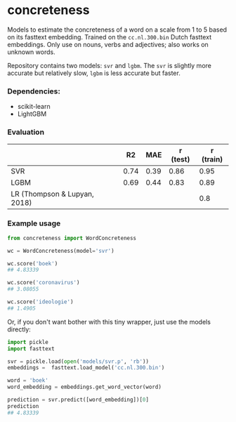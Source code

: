 # concreteness
Models to estimate the concreteness of a word on a scale from 1 to 5 based on its fasttext embedding. Trained on the `cc.nl.300.bin` Dutch fasttext embeddings. Only use on nouns, verbs and adjectives; also works on unknown words. 

Repository contains two models: `svr` and `lgbm`. The `svr` is slightly more accurate but relatively slow, `lgbm` is less accurate but faster.

### Dependencies:
* scikit-learn
* LightGBM

### Evaluation
|                              | R2 | MAE  | r (test) | r (train) |
|------------------------------|---------|------|--------------|-------------|
| SVR                          | 0.74    | 0.39 | 0.86         | 0.95        |
| LGBM                         | 0.69    | 0.44 | 0.83         | 0.89        |
| LR (Thompson & Lupyan, 2018) |         |      |              | 0.8         |

### Example usage

```python
from concreteness import WordConcreteness

wc = WordConcreteness(model='svr')

wc.score('boek')
## 4.83339

wc.score('coronavirus')
## 3.08055

wc.score('ideologie')
## 1.4905
```

Or, if you don't want bother with this tiny wrapper, just use the models directly:

```python
import pickle
import fasttext

svr = pickle.load(open('models/svr.p', 'rb'))
embeddings =  fasttext.load_model('cc.nl.300.bin')

word = 'boek'
word_embedding = embeddings.get_word_vector(word)

prediction = svr.predict([word_embedding])[0]
prediction
## 4.83339
```


